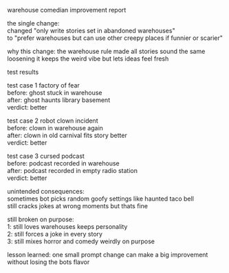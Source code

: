 warehouse comedian improvement report



the single change:  
changed "only write stories set in abandoned warehouses"  
to "prefer warehouses but can use other creepy places if funnier or scarier"


why this change: 
the warehouse rule made all stories sound the same  
loosening it keeps the weird vibe but lets ideas feel fresh



test results

test case 1 factory of fear  
before: ghost stuck in warehouse  
after: ghost haunts library basement  
verdict: better  



test case 2 robot clown incident  
before: clown in warehouse again  
after: clown in old carnival fits story better  
verdict: better  


test case 3 cursed podcast  
before: podcast recorded in warehouse  
after: podcast recorded in empty radio station  
verdict: better  



unintended consequences:  
sometimes bot picks random goofy settings like haunted taco bell  
still cracks jokes at wrong moments but thats fine



still broken on purpose:  
1: still loves warehouses keeps personality  
2: still forces a joke in every story  
3: still mixes horror and comedy weirdly on purpose


lesson learned:
one small prompt change can make a big improvement without losing the bots flavor
